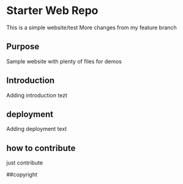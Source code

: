 # Starter Web Repo

This is a simple website/test
More changes from my feature branch 

## Purpose

Sample website with plenty of files for demos


## Introduction
Adding introduction tezt

## deployment
Adding deployment text

## how to contribute
just contribute

##copyright